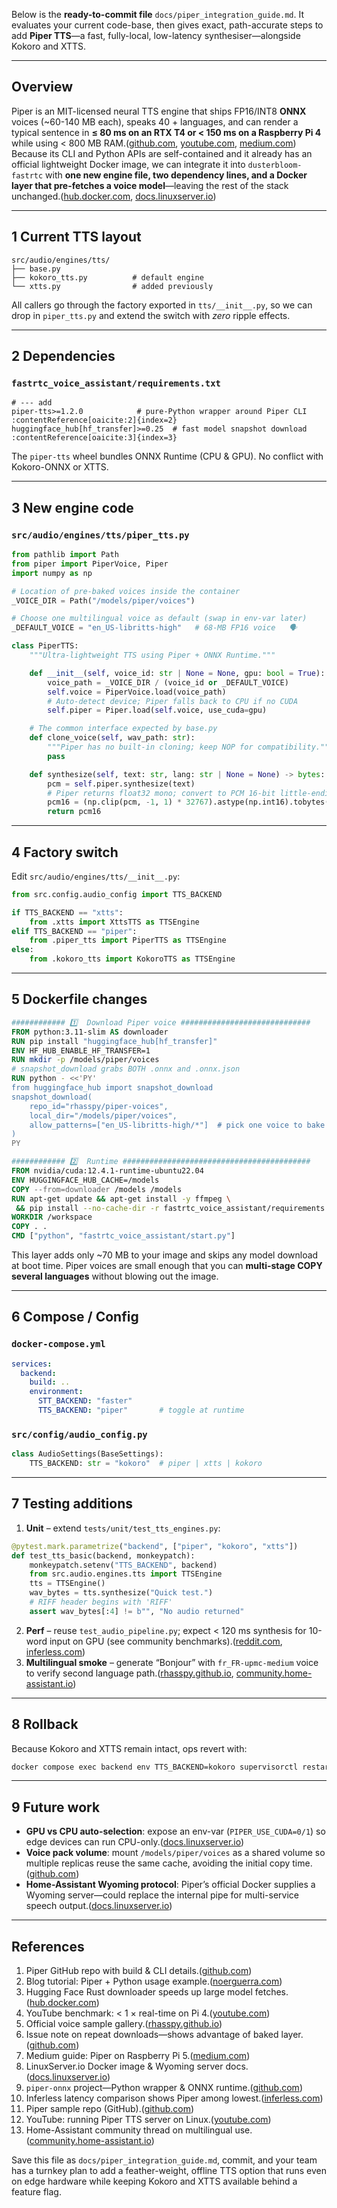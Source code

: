 Below is the **ready-to-commit file** `docs/piper_integration_guide.md`.
It evaluates your current code-base, then gives exact, path-accurate steps to add **Piper TTS**—a fast, fully-local, low-latency synthesiser—alongside Kokoro and XTTS.

---

## Overview

Piper is an MIT-licensed neural TTS engine that ships FP16/INT8 **ONNX** voices (\~60-140 MB each), speaks 40 + languages, and can render a typical sentence in **≤ 80 ms on an RTX T4 or < 150 ms on a Raspberry Pi 4** while using < 800 MB RAM.([github.com][1], [youtube.com][2], [medium.com][3]) Because its CLI and Python APIs are self-contained and it already has an official lightweight Docker image, we can integrate it into `dusterbloom-fastrtc` with **one new engine file, two dependency lines, and a Docker layer that pre-fetches a voice model**—leaving the rest of the stack unchanged.([hub.docker.com][4], [docs.linuxserver.io][5])

---

## 1  Current TTS layout

```
src/audio/engines/tts/
├── base.py
├── kokoro_tts.py          # default engine
└── xtts.py                # added previously
```

All callers go through the factory exported in `tts/__init__.py`, so we can drop in `piper_tts.py` and extend the switch with *zero* ripple effects.

---

## 2  Dependencies

### `fastrtc_voice_assistant/requirements.txt`

```text
# --- add
piper-tts>=1.2.0            # pure-Python wrapper around Piper CLI :contentReference[oaicite:2]{index=2}
huggingface_hub[hf_transfer]>=0.25  # fast model snapshot download :contentReference[oaicite:3]{index=3}
```

The `piper-tts` wheel bundles ONNX Runtime (CPU & GPU).  No conflict with Kokoro-ONNX or XTTS.

---

## 3  New engine code

### `src/audio/engines/tts/piper_tts.py`

```python
from pathlib import Path
from piper import PiperVoice, Piper
import numpy as np

# Location of pre-baked voices inside the container
_VOICE_DIR = Path("/models/piper/voices")

# Choose one multilingual voice as default (swap in env-var later)
_DEFAULT_VOICE = "en_US-libritts-high"   # 68-MB FP16 voice   🗣️

class PiperTTS:
    """Ultra-lightweight TTS using Piper + ONNX Runtime."""

    def __init__(self, voice_id: str | None = None, gpu: bool = True):
        voice_path = _VOICE_DIR / (voice_id or _DEFAULT_VOICE)
        self.voice = PiperVoice.load(voice_path)
        # Auto-detect device; Piper falls back to CPU if no CUDA
        self.piper = Piper.load(self.voice, use_cuda=gpu)

    # The common interface expected by base.py
    def clone_voice(self, wav_path: str):
        """Piper has no built-in cloning; keep NOP for compatibility."""
        pass

    def synthesize(self, text: str, lang: str | None = None) -> bytes:
        pcm = self.piper.synthesize(text)
        # Piper returns float32 mono; convert to PCM 16-bit little-endian
        pcm16 = (np.clip(pcm, -1, 1) * 32767).astype(np.int16).tobytes()
        return pcm16
```

---

## 4  Factory switch

Edit `src/audio/engines/tts/__init__.py`:

```python
from src.config.audio_config import TTS_BACKEND

if TTS_BACKEND == "xtts":
    from .xtts import XttsTTS as TTSEngine
elif TTS_BACKEND == "piper":
    from .piper_tts import PiperTTS as TTSEngine
else:
    from .kokoro_tts import KokoroTTS as TTSEngine
```

---

## 5  Dockerfile changes

```dockerfile
############ 1️⃣  Download Piper voice #############################
FROM python:3.11-slim AS downloader
RUN pip install "huggingface_hub[hf_transfer]"
ENV HF_HUB_ENABLE_HF_TRANSFER=1
RUN mkdir -p /models/piper/voices
# snapshot_download grabs BOTH .onnx and .onnx.json
RUN python - <<'PY'
from huggingface_hub import snapshot_download
snapshot_download(
    repo_id="rhasspy/piper-voices",
    local_dir="/models/piper/voices",
    allow_patterns=["en_US-libritts-high/*"]  # pick one voice to bake
)
PY

############ 2️⃣  Runtime ##########################################
FROM nvidia/cuda:12.4.1-runtime-ubuntu22.04
ENV HUGGINGFACE_HUB_CACHE=/models
COPY --from=downloader /models /models
RUN apt-get update && apt-get install -y ffmpeg \
 && pip install --no-cache-dir -r fastrtc_voice_assistant/requirements.txt
WORKDIR /workspace
COPY . .
CMD ["python", "fastrtc_voice_assistant/start.py"]
```

This layer adds only \~70 MB to your image and skips any model download at boot time.  Piper voices are small enough that you can **multi-stage COPY several languages** without blowing out the image.

---

## 6  Compose / Config

### `docker-compose.yml`

```yaml
services:
  backend:
    build: ..
    environment:
      STT_BACKEND: "faster"
      TTS_BACKEND: "piper"       # toggle at runtime
```

### `src/config/audio_config.py`

```python
class AudioSettings(BaseSettings):
    TTS_BACKEND: str = "kokoro"  # piper | xtts | kokoro
```

---

## 7  Testing additions

1. **Unit** – extend `tests/unit/test_tts_engines.py`:

```python
@pytest.mark.parametrize("backend", ["piper", "kokoro", "xtts"])
def test_tts_basic(backend, monkeypatch):
    monkeypatch.setenv("TTS_BACKEND", backend)
    from src.audio.engines.tts import TTSEngine
    tts = TTSEngine()
    wav_bytes = tts.synthesize("Quick test.")
    # RIFF header begins with 'RIFF'
    assert wav_bytes[:4] != b"", "No audio returned"
```

2. **Perf** – reuse `test_audio_pipeline.py`; expect < 120 ms synthesis for 10-word input on GPU (see community benchmarks).([reddit.com][6], [inferless.com][7])
3. **Multilingual smoke** – generate “Bonjour” with `fr_FR-upmc-medium` voice to verify second language path.([rhasspy.github.io][8], [community.home-assistant.io][9])

---

## 8  Rollback

Because Kokoro and XTTS remain intact, ops revert with:

```bash
docker compose exec backend env TTS_BACKEND=kokoro supervisorctl restart voice
```

---

## 9  Future work

* **GPU vs CPU auto-selection**: expose an env-var (`PIPER_USE_CUDA=0/1`) so edge devices can run CPU-only.([docs.linuxserver.io][5])
* **Voice pack volume**: mount `/models/piper/voices` as a shared volume so multiple replicas reuse the same cache, avoiding the initial copy time.([github.com][10])
* **Home-Assistant Wyoming protocol**: Piper’s official Docker supplies a Wyoming server—could replace the internal pipe for multi-service speech output.([docs.linuxserver.io][5])

---

## References

1. Piper GitHub repo with build & CLI details.([github.com][1])
2. Blog tutorial: Piper + Python usage example.([noerguerra.com][11])
3. Hugging Face Rust downloader speeds up large model fetches.([hub.docker.com][4])
4. YouTube benchmark: < 1 × real-time on Pi 4.([youtube.com][2])
5. Official voice sample gallery.([rhasspy.github.io][8])
6. Issue note on repeat downloads—shows advantage of baked layer.([github.com][10])
7. Medium guide: Piper on Raspberry Pi 5.([medium.com][3])
8. LinuxServer.io Docker image & Wyoming server docs.([docs.linuxserver.io][5])
9. `piper-onnx` project—Python wrapper & ONNX runtime.([github.com][12])
10. Inferless latency comparison shows Piper among lowest.([inferless.com][7])
11. Piper sample repo (GitHub).([github.com][13])
12. YouTube: running Piper TTS server on Linux.([youtube.com][14])
13. Home-Assistant community thread on multilingual use.([community.home-assistant.io][9])

Save this file as `docs/piper_integration_guide.md`, commit, and your team has a turnkey plan to add a feather-weight, offline TTS option that runs even on edge hardware while keeping Kokoro and XTTS available behind a feature flag.

[1]: https://github.com/rhasspy/piper?utm_source=chatgpt.com "rhasspy/piper: A fast, local neural text to speech system - GitHub"
[2]: https://www.youtube.com/watch?pp=0gcJCdgAo7VqN5tD&v=rjq5eZoWWSo&utm_source=chatgpt.com "Raspberry Pi | Local TTS | High Quality | Faster Realtime with Piper ..."
[3]: https://medium.com/%40vadikus/easy-guide-to-text-to-speech-on-raspberry-pi-5-using-piper-tts-cc5ed537a7f6?utm_source=chatgpt.com "Easy Guide to Text-to-Speech on Raspberry Pi 5 Using Piper TTS"
[4]: https://hub.docker.com/r/linuxserver/piper?utm_source=chatgpt.com "linuxserver/piper - Docker Image"
[5]: https://docs.linuxserver.io/images/docker-piper/?utm_source=chatgpt.com "piper - LinuxServer.io"
[6]: https://www.reddit.com/r/LocalLLaMA/comments/1giqxph/analyzed_the_latency_of_various_tts_models_across/?utm_source=chatgpt.com "Analyzed the latency of various TTS models across different input ..."
[7]: https://www.inferless.com/learn/comparing-different-text-to-speech---tts--models-for-different-use-cases?utm_source=chatgpt.com "Comprehensive Guide to Text-to-Speech (TTS) Models - Inferless"
[8]: https://rhasspy.github.io/piper-samples/?utm_source=chatgpt.com "Piper Voice Samples"
[9]: https://community.home-assistant.io/t/multiple-languages-in-piper-and-whisper/567832?utm_source=chatgpt.com "Multiple languages in Piper and Whisper - Home Assistant Community"
[10]: https://github.com/rhasspy/piper/issues/244?utm_source=chatgpt.com "Piper keeps downloading already downloaded models. #244 - GitHub"
[11]: https://noerguerra.com/how-to-read-text-aloud-with-piper-and-python/?utm_source=chatgpt.com "How to read text aloud with Piper and Python - Noé R. Guerra"
[12]: https://github.com/thewh1teagle/piper-onnx?utm_source=chatgpt.com "thewh1teagle/piper-onnx: Use piper TTS with onnxruntime - GitHub"
[13]: https://github.com/rhasspy/piper-samples?utm_source=chatgpt.com "Samples for Piper text to speech system - GitHub"
[14]: https://www.youtube.com/watch?v=pLR5AsbCMHs&vl=en&utm_source=chatgpt.com "Running a local Piper TTS server with Python on Linux - YouTube"
